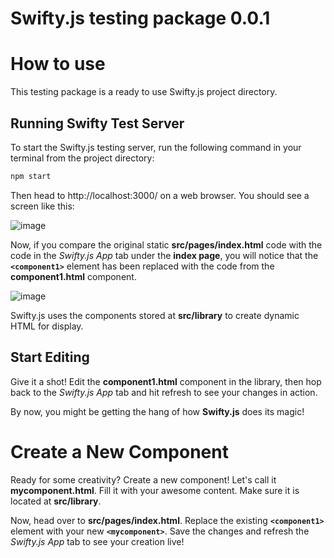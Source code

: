 # Swifty.js testing package 0.0.1

# How to use
This testing package is a ready to use Swifty.js project directory.

## Running Swifty Test Server

To start the Swifty.js testing server, run the following command in your terminal from the project directory:

```bash
npm start
```

Then head to http://localhost:3000/ on a web browser. You should see a screen like this:

![image](https://github.com/swiftyjs/testing-pckg/assets/115911859/c70e06df-0039-4bd3-970e-885bd3d1b2a0)

Now, if you compare the original static **src/pages/index.html** code with the code in the *Swifty.js App* tab under the **index page**, you will notice that the **`<component1>`** element has been replaced with the code from the **component1.html** component.

![image](https://github.com/swiftyjs/testing-pckg/assets/115911859/bc12e6b5-65c3-4732-98ab-e6f45b6c1af8)


Swifty.js uses the components stored at **src/library** to create dynamic HTML for display.

## Start Editing

Give it a shot! Edit the **component1.html** component in the library, then hop back to the *Swifty.js App* tab and hit refresh to see your changes in action.

By now, you might be getting the hang of how **Swifty.js** does its magic!

# Create a New Component

Ready for some creativity? Create a new component! Let's call it **mycomponent.html**. Fill it with your awesome content. Make sure it is located at **src/library**.

Now, head over to **src/pages/index.html**. Replace the existing **`<component1>`** element with your new **`<mycomponent>`**. Save the changes and refresh the *Swifty.js App* tab to see your creation live!

